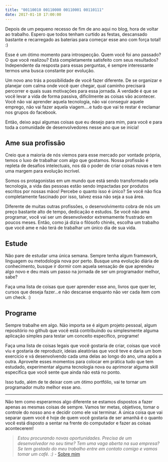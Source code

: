 ```yaml
---
title: "00110010 00110000 00110001 00110111"
date: 2017-01-10 17:00:00
---
```


Depois de um pequeno recesso de fim de ano aqui no blog, hora de voltar ao trabalho. Espero que todos tenham curtido as festas, descansado bastante e recarregado as baterias para começar esse ano com força total! :)

Esse é um ótimo momento para introspecção. Quem você foi ano passado? O que você realizou? Está completamente satisfeito com seus resultados? Independente da resposta para essas perguntas, é sempre interessante termos uma busca constante por evolução.

Um novo ano trás a possibilidade de você fazer diferente. De se organizar e planejar com calma onde você quer chegar, qual caminho precisará percorrer e quais suas motivações para essa jornada. A verdade é que se você levar a vida de forma passiva, dificilmente as coisas vão acontecer. Você não vai aprender aquela tecnologia, não vai conseguir aquele emprego, não vai fazer aquela viagem....e tudo que vai te restar é reclamar nos grupos do facebook.

Então, deixo aqui algumas coisas que eu desejo para mim, para você e para toda a comunidade de desenvolvedores nesse ano que se inicia!

## Ame sua profissão

Creio que a maioria de nós viemos para esse mercado por vontade própria, temos o luxo de trabalhar com algo que gostamos. Nossa profissão é repleta de desafios intelectuais, nos dá o poder de criar coisas novas e tem uma margem para evolução incrível.

Somos os protagonistas em um mundo que está sendo transformado pela tecnologia, a vida das pessoas estão sendo impactadas por produtos escritos por nossas mãos! Percebe o quanto isso é único? Se você não fica completamente fascinado por isso, talvez essa não seja a sua área.

Diferente de muitas outras profissões, o desenvolvimento cobra de nós um preço bastante alto de tempo, dedicação e estudos. Se você não ama programar, você vai ser um desenvolvedor extremamente frustrado em poucos meses. Então, como já dizia o filósofo chinês, escolha um trabalho que você ame e não terá de trabalhar um único dia de sua vida.

## Estude

Não pare de estudar uma única semana. Sempre tenha algum framework, linguagem ou metodologia nova por perto. Busque uma evolução diária de conhecimento, busque ir dormir com aquela sensação de que aprendeu algo novo e deu mais um passo na jornada de ser um programador melhor, sabe?

Faça uma lista de coisas que quer aprender esse ano, livros que quer ler, cursos que deseja fazer...e não descanse enquanto não ver cada item com um check. :)

## Programe

Sempre trabalhe em algo. Não importa se é algum projeto pessoal, algum repositório no github que você está contribuindo ou simplesmente alguma aplicação simples para testar um conceito específico, programe!

Faça uma lista de coisas legais que você gostaria de criar, coisas que você viu e gostaria de reproduzir, ideias aleatórias que você teve e daria um bom exercício e vá desenvolvendo cada uma delas ao longo do ano, uma após a outra. Aproveite esses momentos para colocar em prática tudo que tem estudado, experimentar alguma tecnologia nova ou aprimorar alguma skill específica que você sente que ainda não está no ponto.

Isso tudo, além de te deixar com um ótimo portfólio, vai te tornar um programador muito melhor esse ano.

---

Não tem como esperarmos algo diferente se estamos dispostos a fazer apenas as mesmas coisas de sempre. Vamos ter metas, objetivos, tomar o controle do nosso ano e decidir como ele vai terminar. A única coisa que vai separar quem você é hoje de quem você gostaria de ser amanhã é o quanto você está disposto a sentar na frente do computador e fazer as coisas acontecerem!

> _Estou procurando novas oportunidades. Precisa de um desenvolvedor no seu time? Tem uma vaga aberta na sua empresa? Se tem gostado do meu trabalho entre em contato comigo e vamos tomar um café. :)_ - [Sobre mim](http://cauequeiroz.com.br/about/)
